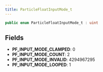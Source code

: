```yaml
---
title: ParticleFloatInputMode_t
---
```


```csharp
public enum ParticleFloatInputMode_t : uint
```

## Fields

- **PF_INPUT_MODE_CLAMPED**: 0
- **PF_INPUT_MODE_COUNT**: 2
- **PF_INPUT_MODE_INVALID**: 4294967295
- **PF_INPUT_MODE_LOOPED**: 1

